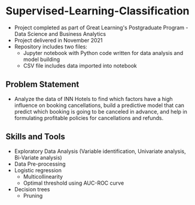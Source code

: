 # Supervised-Learning-Classification
- Project completed as part of Great Learning's Postgraduate Program - Data Science and Business Analytics
- Project delivered in November 2021
- Repository includes two files:
  - Jupyter notebook with Python code written for data analysis and model building
  - CSV file includes data imported into notebook
## Problem Statement
- Analyze the data of INN Hotels to find which factors have a high influence on booking cancellations, build a predictive model that can predict which booking is going to be canceled in advance, and help in formulating profitable policies for cancellations and refunds.
## Skills and Tools
- Exploratory Data Analysis (Variable identification, Univariate analysis, Bi-Variate analysis)
- Data Pre-processing
- Logistic regression
  - Multicollinearity
  - Optimal threshold using AUC-ROC curve
- Decision trees
  - Pruning

